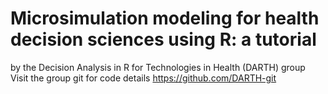 # Microsimulation modeling for health decision sciences using R: a tutorial 
by the Decision Analysis in R for Technologies in Health (DARTH) group
Visit the group git for code details
https://github.com/DARTH-git
